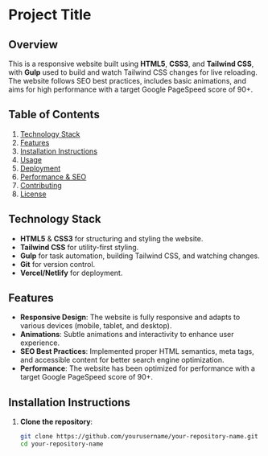 # Project Title

## Overview

This is a responsive website built using **HTML5**, **CSS3**, and **Tailwind CSS**, with **Gulp** used to build and watch Tailwind CSS changes for live reloading. The website follows SEO best practices, includes basic animations, and aims for high performance with a target Google PageSpeed score of 90+.

## Table of Contents
1. [Technology Stack](#technology-stack)
2. [Features](#features)
3. [Installation Instructions](#installation-instructions)
4. [Usage](#usage)
5. [Deployment](#deployment)
6. [Performance & SEO](#performance-seo)
7. [Contributing](#contributing)
8. [License](#license)

## Technology Stack
- **HTML5** & **CSS3** for structuring and styling the website.
- **Tailwind CSS** for utility-first styling.
- **Gulp** for task automation, building Tailwind CSS, and watching changes.
- **Git** for version control.
- **Vercel/Netlify** for deployment.

## Features
- **Responsive Design**: The website is fully responsive and adapts to various devices (mobile, tablet, and desktop).
- **Animations**: Subtle animations and interactivity to enhance user experience.
- **SEO Best Practices**: Implemented proper HTML semantics, meta tags, and accessible content for better search engine optimization.
- **Performance**: The website has been optimized for performance with a target Google PageSpeed score of 90+.

## Installation Instructions

1. **Clone the repository**:
   ```bash
   git clone https://github.com/yourusername/your-repository-name.git
   cd your-repository-name
